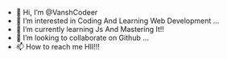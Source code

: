- 👋 Hi, I’m @VanshCodeer
- 👀 I’m interested in Coding And Learning Web Development ...
- 🌱 I’m currently learning Js And Mastering It!!
- 💞️ I’m looking to collaborate on Github ...
- 📫 How to reach me HII!!!

<!---
VanshCodeer/VanshCodeer is a ✨ special ✨ repository because its `README.md` (this file) appears on your GitHub profile.
You can click the Preview link to take a look at your changes.
--->
